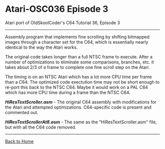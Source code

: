 # Atari-OSC036 Episode 3
Atari port of OldSkoolCoder's C64 Tutorial 36, Episode 3

---

Assembly program that implements fine scrolling by shifting bitmapped images through a character set for the C64, which is essentially nearly identical to the way the Atari works.

The original code takes longer than a full NTSC frame to execute.  After a number of optimizations to eliminate some comparisons, branches, etc. it takes about 2/3 of a frame to complete one fine scroll step on the Atari.

The timing is on an NTSC Atari which has a lot more CPU time per frame than a C64.  The optimized code exectution time may not be short enough to re-port this back to the NTSC C64.  Maybe it would work on a PAL C64 which has more CPU time during a frame than the NTSC C64.

***HiResTextScroller.asm*** - The original C64 assembly with modifications for the Atari and attempted optimizations.  C64-specific code is present and commented out.

***HiResTextScrollerAt8.asm*** - The same as the  "HiResTextScroller.asm" file, but with all the C64 code removed.

---

[Back to Home](https://github.com/kenjennings/Atari-OSC036/blob/master/README.md "Home") 
